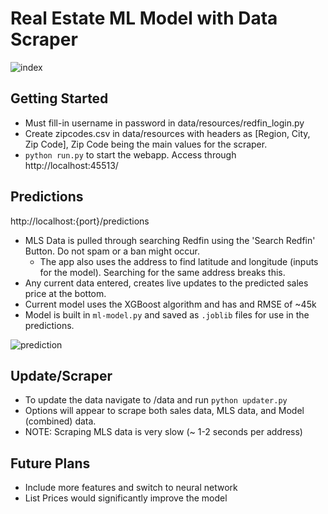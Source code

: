 
# Real Estate ML Model with Data Scraper
![index](https://user-images.githubusercontent.com/69488704/133361015-56825aa8-8949-45fa-80c5-d6627b640af2.png)
## Getting Started
- Must fill-in username in password in data/resources/redfin_login.py
- Create zipcodes.csv in data/resources with headers as [Region, City, Zip Code], Zip Code being the main values for the scraper.
- ```python run.py``` to start the webapp. Access through http://localhost:45513/

## Predictions 
http://localhost:{port}/predictions
- MLS Data is pulled through searching Redfin using the 'Search Redfin' Button. Do not spam or a ban might occur.
  - The app also uses the address to find latitude and longitude (inputs for the model). Searching for the same address breaks this.
- Any current data entered, creates live updates to the predicted sales price at the bottom.
- Current model uses the XGBoost algorithm and has and RMSE of ~45k
- Model is built in `ml-model.py` and saved as `.joblib` files for use in the predictions.

![prediction](https://user-images.githubusercontent.com/69488704/133361078-69bae561-9f20-4443-9f67-0f7978c47bd7.png)

## Update/Scraper 
- To update the data navigate to /data and run `python updater.py`
- Options will appear to scrape both sales data, MLS data, and Model (combined) data.
- NOTE: Scraping MLS data is very slow (~ 1-2 seconds per address)


## Future Plans
- Include more features and switch to neural network
- List Prices would significantly improve the model

